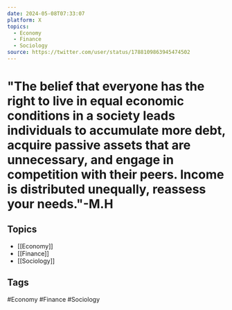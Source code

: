 ```yaml
---
date: 2024-05-08T07:33:07
platform: X
topics:
  - Economy
  - Finance
  - Sociology
source: https://twitter.com/user/status/1788109863945474502
---
```

# "The belief that everyone has the right to live in equal economic conditions in a society leads individuals to accumulate more debt, acquire passive assets that are unnecessary, and engage in competition with their peers. Income is distributed unequally, reassess your needs."-M.H

## Topics
- [[Economy]]
- [[Finance]]
- [[Sociology]]

## Tags
#Economy #Finance #Sociology